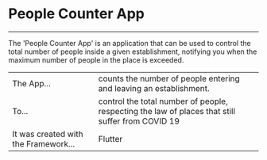# People Counter App
<hr>

The 'People Counter App' is an application that can be used to control the total number of people inside a given establishment, notifying you when the maximum number of people in the place is exceeded.

|                                      |                                                                    |
|--------------------------------------|--------------------------------------------------------------------|
| The App...                           | counts the number of people entering and leaving an establishment. |
| To...                                | control the total number of people, respecting the law of places that still suffer from COVID 19 |
| It was created with the Framework... | Flutter |

